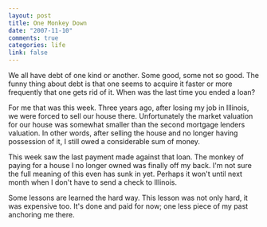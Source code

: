 ```yaml
--- 
layout: post
title: One Monkey Down
date: "2007-11-10"
comments: true
categories: life
link: false
---
```

We all have debt of one kind or another.  Some good, some not so good.  The funny thing about debt is that one seems to acquire it faster or more frequently that one gets rid of it.  When was the last time you ended a loan?

For me that was this week.  Three years ago, after losing my job in Illinois, we were forced to sell our house there.  Unfortunately the market valuation for our house was somewhat smaller than the second mortgage lenders valuation.  In other words, after selling the house and no longer having possession of it, I still owed a considerable sum of money.

This week saw the last payment made against that loan.  The monkey of paying for a house I no longer owned was finally off my back.  I'm not sure the full meaning of this even has sunk in yet.  Perhaps it won't until next month when I don't have to send a check to Illinois.

Some lessons are learned the hard way.  This lesson was not only hard, it was expensive too.  It's done and paid for now; one less piece of my past anchoring me there.
